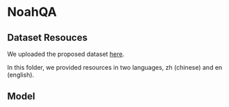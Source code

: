 # NoahQA

## Dataset Resouces

We uploaded the proposed dataset [here](https://drive.google.com/drive/folders/1-mQQ4j0qykGWAm46QCvrNy-aK077kQbp?usp=sharing).

In this folder, we provided resources in two languages, zh (chinese) and en (english).

## Model

